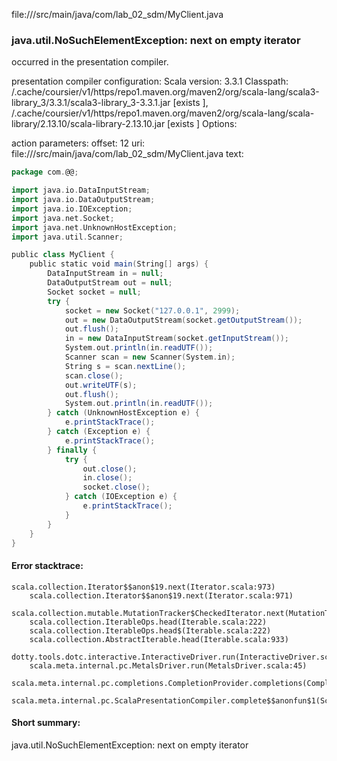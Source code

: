 file://<WORKSPACE>/src/main/java/com/lab_02_sdm/MyClient.java
### java.util.NoSuchElementException: next on empty iterator

occurred in the presentation compiler.

presentation compiler configuration:
Scala version: 3.3.1
Classpath:
<HOME>/.cache/coursier/v1/https/repo1.maven.org/maven2/org/scala-lang/scala3-library_3/3.3.1/scala3-library_3-3.3.1.jar [exists ], <HOME>/.cache/coursier/v1/https/repo1.maven.org/maven2/org/scala-lang/scala-library/2.13.10/scala-library-2.13.10.jar [exists ]
Options:



action parameters:
offset: 12
uri: file://<WORKSPACE>/src/main/java/com/lab_02_sdm/MyClient.java
text:
```scala
package com.@@;

import java.io.DataInputStream;
import java.io.DataOutputStream;
import java.io.IOException;
import java.net.Socket;
import java.net.UnknownHostException;
import java.util.Scanner;

public class MyClient {
	public static void main(String[] args) {
		DataInputStream in = null;
		DataOutputStream out = null;
		Socket socket = null;
		try {
			socket = new Socket("127.0.0.1", 2999);
			out = new DataOutputStream(socket.getOutputStream());
			out.flush();
			in = new DataInputStream(socket.getInputStream());
			System.out.println(in.readUTF());
			Scanner scan = new Scanner(System.in);
			String s = scan.nextLine();
			scan.close();
			out.writeUTF(s);
			out.flush();
			System.out.println(in.readUTF());
		} catch (UnknownHostException e) {
			e.printStackTrace();
		} catch (Exception e) {
			e.printStackTrace();
		} finally {
			try {
				out.close();
				in.close();
				socket.close();
			} catch (IOException e) {
				e.printStackTrace();
			}
		}
	}
}

```



#### Error stacktrace:

```
scala.collection.Iterator$$anon$19.next(Iterator.scala:973)
	scala.collection.Iterator$$anon$19.next(Iterator.scala:971)
	scala.collection.mutable.MutationTracker$CheckedIterator.next(MutationTracker.scala:76)
	scala.collection.IterableOps.head(Iterable.scala:222)
	scala.collection.IterableOps.head$(Iterable.scala:222)
	scala.collection.AbstractIterable.head(Iterable.scala:933)
	dotty.tools.dotc.interactive.InteractiveDriver.run(InteractiveDriver.scala:168)
	scala.meta.internal.pc.MetalsDriver.run(MetalsDriver.scala:45)
	scala.meta.internal.pc.completions.CompletionProvider.completions(CompletionProvider.scala:46)
	scala.meta.internal.pc.ScalaPresentationCompiler.complete$$anonfun$1(ScalaPresentationCompiler.scala:146)
```
#### Short summary: 

java.util.NoSuchElementException: next on empty iterator